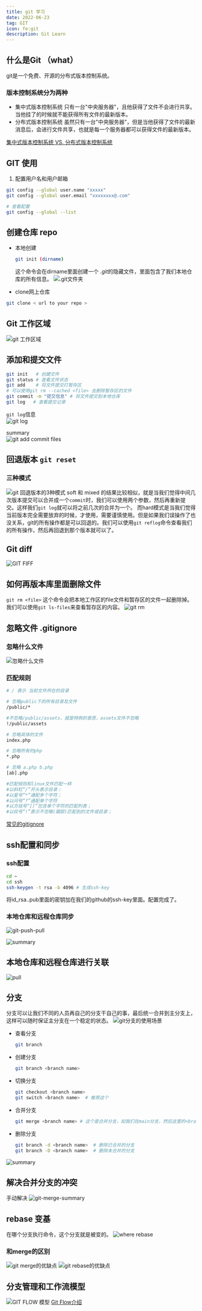 ```yaml
---
title: git 学习
date: 2022-06-23
tag: GIT
icon: fe:git
description: Git Learn
---
```


## 什么是Git （what）
git是一个免费、开源的分布式版本控制系统。

### 版本控制系统分为两种
- 集中式版本控制系统
  只有一台"中央服务器"，且他获得了文件不会进行共享。当他挂了的时候就不能获得所有文件的最新版本。
- 分布式版本控制系统
  虽然只有一台"中央服务器"，但是当他获得了文件的最新消息后，会进行文件共享，也就是每一个服务器都可以获得文件的最新版本。
  
[集中式版本控制系统 VS. 分布式版本控制系统](https://zhuanlan.zhihu.com/p/366198045)


## GIT 使用
1. 配置用户名和用户邮箱
```bash
git config --global user.name "xxxxx"
git config --global user.email "xxxxxxxx@.com"

# 查看配置
git config --global --list
```

## 创建仓库 repo
- 本地创建
  ```bash
  git init (dirname)
  ```
  这个命令会在dirname里面创建一个 *.git*的隐藏文件，里面包含了我们本地仓库的所有信息。
  ![.git文件夹](/img/git/git-.git.png)

- clone网上仓库
 ```bash
 git clone < url to your repo >
 ```

## Git 工作区域
![git 工作区域](/img/git/git-workspace.png)


## 添加和提交文件
```bash
git init   # 创建文件
git status # 查看文件状态
git add    # 将文件提交打暂存区
# 可以使用git rm --cached <file> 去删除暂存区的文件
git commit -m "提交信息" # 将文件提交到本地仓库
git log   # 查看提交记录
```
`git log`信息  
![git log](/img/git/git-log.png)

summary  
![git add commit files](/img/git/git4.png)

## 回退版本 `git reset`
### 三种模式
![git 回退版本的3种模式](/img/git/git-reset-3mod.png)
soft 和 mixed 的结果比较相似，就是当我们觉得中间几次版本提交可以合并成一个`commit`时，我们可以使用两个参数，然后再重新提交。这样我们`git log`就可以将之前几次的合并为一个。
而hard模式是当我们觉得当前版本完全需要放弃的时候，才使用，需要谨慎使用。但是如果我们误操作了也没关系，git的所有操作都是可以回退的。我们可以使用`git reflog`命令查看我们的所有操作，然后再回退到那个版本就可以了。

## Git diff
![GIT FIFF](/img/git/GIT-DIFF.png)

## 如何再版本库里面删除文件
`git rm <file>` 这个命令会把本地工作区的file文件和暂存区的文件一起删除掉。我们可以使用`git ls-files`来查看暂存区的内容。
![git rm](/img/git/GIT-RM.png)

## 忽略文件 .gitignore
### 忽略什么文件
![忽略什么文件](/img/git/what-t0-ignore.png)

### 匹配规则
```bash
# / 表示 当前文件所在的目录

# 忽略public下的所有目录及文件
/public/*

#不忽略/public/assets，就是特例的意思，assets文件不忽略
!/public/assets

# 忽略具体的文件
index.php

# 忽略所有的php
*.php

# 忽略 a.php b.php
[ab].php

#匹配规则和linux文件匹配一样
#以斜杠“/”开头表示目录；
#以星号“*”通配多个字符；
#以问号“?”通配单个字符
#以方括号“[]”包含单个字符的匹配列表；
#以叹号“!”表示不忽略(跟踪)匹配到的文件或目录；
```
[常见的gitignore](https://github.com/github/gitignore)

## ssh配置和同步

### ssh配置
```bash
cd ~
cd ssh
ssh-keygen -t rsa -b 4096 # 生成ssh-key
```
将id_rsa..pub里面的密钥加在我们的github的ssh-key里面。配置完成了。

### 本地仓库和远程仓库同步
![git-push-pull](/img/git/git-push-pull.png)

![summary](/img/git/ssh-su.png)

## 本地仓库和远程仓库进行关联
![pull](/img/git/git-pull.png)

## 分支
分支可以让我们不同的人员再自己的分支干自己的事，最后统一合并到主分支上，这样可以随时保证主分支在一个稳定的状态。
![git分支的使用场景](/img/git/branch.png)

- 查看分支
  ```bash
  git branch
  ```
- 创建分支
  ```bash
  git branch <branch name>
  ```
- 切换分支
  ```bash
  git checkout <branch name>
  git switch <branch name>  # 推荐这个
  ```
- 合并分支
  ```bash
  git merge <branch name> # 这个是合并分支，如我们在main分支，然后这里的<branch name>是dev，这里就是把dev分支合并到main上。而dev分支不会被修改和删除
  ```
- 删除分支
  ```bash
  git branch -d <branch name>  # 删除已合并的分支
  git branch -D <branch name>  # 删除未合并的分支
  ```
![summary](/img/git/git-branch-su.png)

## 解决合并分支的冲突
手动解决
![git-merge-summary](/img/git/git-merge-su.png)

## rebase 变基
在哪个分支执行命令，这个分支就是被变的。
![where rebase](/img/git/rebase.png)
### 和merge的区别
![git merge的优缺点](/img/git/git-merge.png)
![git rebase的优缺点](/img/git/rebase.png)

## 分支管理和工作流模型
![GIT FLOW 模型](/img/git/gitFolw.png)
[Git Flow介绍](https://blog.csdn.net/l2931050/article/details/124105066)
